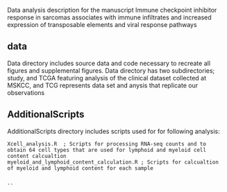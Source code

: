 Data analysis description for the manuscript Immune checkpoint inhibitor response in sarcomas associates with immune infiltrates and increased expression of transposable elements and viral response pathways  

## data
Data directory includes source data and code necessary to recreate all figures and supplemental figures.
Data directory  has two subdirectories; study, and TCGA featuring analysis of the clinical dataset collected at MSKCC,
and TCG represents data set and anysis that replicate our observations

## AdditionalScripts
AdditionalScripts directory includes scripts used for for following analysis: 

```
Xcell_analysis.R  ; Scripts for processing RNA-seq counts and to obtain 64 cell types that are used for lymphoid and myeloid cell content calcualtion
myeloid_and_lymphoid_content_calculation.R ; Scripts for calcualtion of myeloid and lymphoid content for each sample


``
